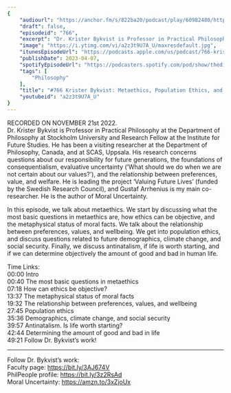 ```yaml
---
{
	"audiourl": "https://anchor.fm/s/822ba20/podcast/play/60982480/https%3A%2F%2Fd3ctxlq1ktw2nl.cloudfront.net%2Fstaging%2F2022-10-21%2Fa09bcb93-90af-c03f-4cdf-1a874b81c6fa.m4a",
	"draft": false,
	"episodeid": "766",
	"excerpt": "Dr. Krister Bykvist is Professor in Practical Philosophy at the Department of Philosophy at Stockholm University and Research Fellow at the Institute for Future Studies. He has been a visiting researcher at the Department of Philosophy, Canada, and at SCAS, Uppsala. His research concerns questions about our responsibility for future generations, the foundations of consequentialism, evaluative uncertainty (’What should we do when we are not certain about our values?’), and the relationship between preferences, value, and welfare. He is leading the project ‘Valuing Future Lives’ (funded by the Swedish Research Council), and Gustaf Arrhenius is my main co-researcher. He is the author of Moral Uncertainty.",
	"image": "https://i.ytimg.com/vi/a2z3t9U7A_U/maxresdefault.jpg",
	"itunesEpisodeUrl": "https://podcasts.apple.com/us/podcast/766-krister-bykvist-metaethics-population-ethics-and/id1451347236?i=1000607901570&uo=4",
	"publishDate": 2023-04-07,
	"spotifyEpisodeUrl": "https://podcasters.spotify.com/pod/show/thedissenter/episodes/766-Krister-Bykvist-Metaethics--Population-Ethics--and-Antinatalism-e1r3hog",
	"tags": [
		"Philosophy"
	],
	"title": "#766 Krister Bykvist: Metaethics, Population Ethics, and Antinatalism",
	"youtubeid": "a2z3t9U7A_U"
}
---
```

RECORDED ON NOVEMBER 21st 2022.  
Dr. Krister Bykvist is Professor in Practical Philosophy at the Department of Philosophy at Stockholm University and Research Fellow at the Institute for Future Studies. He has been a visiting researcher at the Department of Philosophy, Canada, and at SCAS, Uppsala. His research concerns questions about our responsibility for future generations, the foundations of consequentialism, evaluative uncertainty (’What should we do when we are not certain about our values?’), and the relationship between preferences, value, and welfare. He is leading the project ‘Valuing Future Lives’ (funded by the Swedish Research Council), and Gustaf Arrhenius is my main co-researcher. He is the author of Moral Uncertainty.

In this episode, we talk about metaethics. We start by discussing what the most basic questions in metaethics are, how ethics can be objective, and the metaphysical status of moral facts. We talk about the relationship between preferences, values, and wellbeing. We get into population ethics, and discuss questions related to future demographics, climate change, and social security. Finally, we discuss antinatalism, if life is worth starting, and if we can determine objectively the amount of good and bad in human life.

Time Links:  
<time>00:00</time> Intro  
<time>00:40</time> The most basic questions in metaethics  
<time>07:18</time> How can ethics be objective?  
<time>13:37</time> The metaphysical status of moral facts  
<time>19:32</time> The relationship between preferences, values, and wellbeing  
<time>27:45</time> Population ethics  
<time>35:36</time> Demographics, climate change, and social security  
<time>39:57</time> Antinatalism. Is life worth starting?  
<time>42:44</time> Determining the amount of good and bad in life  
<time>49:21</time> Follow Dr. Bykvist’s work!

---

Follow Dr. Bykvist’s work:  
Faculty page: https://bit.ly/3AJ674V  
PhilPeople profile: https://bit.ly/3z2RsAd  
Moral Uncertainty: https://amzn.to/3xZjoUx
